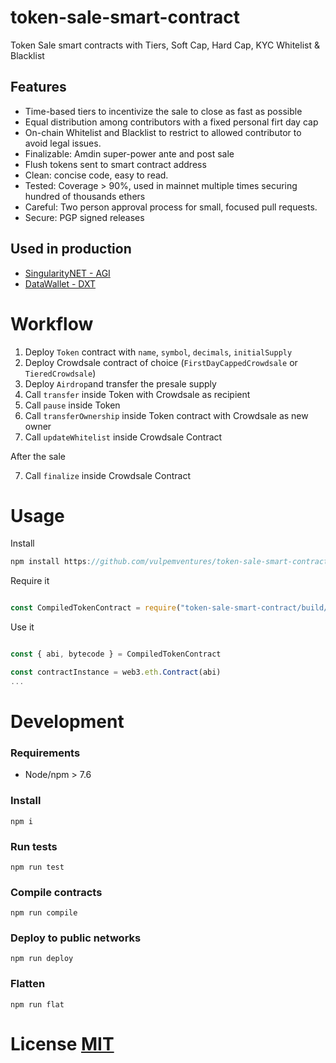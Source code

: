 # token-sale-smart-contract
Token Sale smart contracts with Tiers, Soft Cap, Hard Cap, KYC Whitelist &amp; Blacklist

## Features

* Time-based tiers to incentivize the sale to close as fast as possible
* Equal distribution among contributors with a fixed personal firt day cap  
* On-chain Whitelist and Blacklist to restrict to allowed contributor to avoid legal issues.
* Finalizable: Amdin super-power ante and post sale
* Flush tokens sent to smart contract address
* Clean: concise code, easy to read.
* Tested: Coverage > 90%, used in mainnet multiple times securing hundred of thousands ethers
* Careful: Two person approval process for small, focused pull requests.
* Secure: PGP signed releases

## Used in production

* [SingularityNET - AGI](https://singularitynet.io)
* [DataWallet - DXT](https://datawallet.com)

# Workflow

1) Deploy `Token` contract with `name`, `symbol`, `decimals`, `initialSupply`
2) Deploy Crowdsale contract of choice (`FirstDayCappedCrowdsale` or `TieredCrowdsale`)
3) Deploy `Airdrop`and transfer the presale supply
4) Call `transfer` inside Token with Crowdsale as recipient 
5) Call `pause` inside Token
6) Call `transferOwnership` inside Token contract with Crowdsale as new owner
7) Call `updateWhitelist` inside Crowdsale Contract

After the sale

7) Call `finalize` inside Crowdsale Contract

# Usage

Install 

```javascript
npm install https://github.com/vulpemventures/token-sale-smart-contract
```

Require it

```javascript

const CompiledTokenContract = require("token-sale-smart-contract/build/contracts/Token.json")

```

Use it

```javascript

const { abi, bytecode } = CompiledTokenContract

const contractInstance = web3.eth.Contract(abi)
...

```

# Development

### Requirements

* Node/npm > 7.6

### Install

`npm i`

### Run tests

`npm run test`

### Compile contracts 

`npm run compile`

### Deploy to public networks

`npm run deploy`

### Flatten

`npm run flat`

# License [MIT](https://github.com/vulpemventures/token-sale-smart-contract/blob/master/LICENSE)

